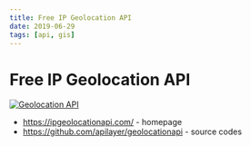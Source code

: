 ```yaml
---
title: Free IP Geolocation API
date: 2019-06-29
tags: [api, gis]
---
```


# Free IP Geolocation API

[![Geolocation API](webdesign/Free%20IP%20Geolocation%20API.png#center)](https://ipgeolocationapi.com/)

- https://ipgeolocationapi.com/ - homepage
- https://github.com/apilayer/geolocationapi - source codes